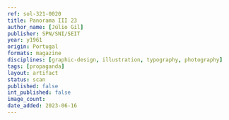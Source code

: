 ```yaml
---
ref: sol-321-0020
title: Panorama III 23
author_name: [Júlio Gil]
publisher: SPN/SNI/SEIT
year: y1961
origin: Portugal
formats: magazine
disciplines: [graphic-design, illustration, typography, photography]
tags: [propaganda]
layout: artifact
status: scan
published: false
int_published: false
image_count:
date_added: 2023-06-16
---
```

